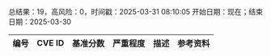 总结果：19，高风险：0，时间戳：2025-03-31 08:10:05
开始日期：现在；结束日期：2025-03-30

| 编号 | CVE ID | 基准分数 | 严重程度 | 描述 | 参考资料 |
|-----|--------|------------|----------|-------------|------------|

